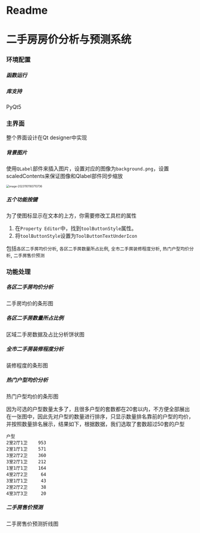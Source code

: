 # Readme

# 二手房房价分析与预测系统

### 环境配置

##### 函数运行

##### 库支持

PyQt5



### 主界面

整个界面设计在Qt designer中实现

##### 背景图片

使用`QLabel`部件来插入图片，设置对应的图像为`background.png`，设置scaledContents来保证图像和Qlabel部件同步缩放

<img src="C:\Users\yxr\AppData\Roaming\Typora\typora-user-images\image-20231101183710736.png" alt="image-20231101183710736" style="zoom: 50%;" />

##### 五个功能按键

为了使图标显示在文本的上方，你需要修改工具栏的属性

1. 在`Property Editor`中，找到`toolButtonStyle`属性。
2. 将`toolButtonStyle`设置为`ToolButtonTextUnderIcon`

包括`各区二手房均价分析`, `各区二手房数量所占比例`, `全市二手房装修程度分析`, `热门户型均价分析`, `二手房售价预测`



### 功能处理

##### 各区二手房均价分析

二手房均价的条形图

##### 各区二手房数量所占比例

区域二手房数据及占比分析饼状图

##### 全市二手房装修程度分析

装修程度的条形图

##### 热门户型均价分析

热门户型均价的条形图

因为可选的户型数量太多了，且很多户型的套数都在20套以内，不方便全部展出在一张图中，因此先对户型的数量进行排序，只显示数量排名靠前的户型的均价，并按照数量排名展示，结果如下，根据数据，我们选取了套数超过50套的户型

```
户型
2室2厅1卫    953
2室1厅1卫    571
3室2厅2卫    360
3室2厅1卫    212
1室1厅1卫    164
4室2厅2卫     64
3室1厅1卫     43
2室2厅2卫     38
4室3厅3卫     20
```



##### 二手房售价预测

二手房售价预测折线图

